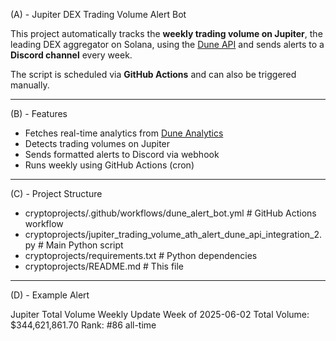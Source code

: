(A) - Jupiter DEX Trading Volume Alert Bot

This project automatically tracks the **weekly trading volume on Jupiter**, the leading DEX aggregator on Solana, using the [Dune API](https://dune.com/docs/api/) and sends alerts to a **Discord channel** every week.

The script is scheduled via **GitHub Actions** and can also be triggered manually.

---

(B) - Features

- Fetches real-time analytics from [Dune Analytics](https://dune.com/)
- Detects trading volumes on Jupiter
- Sends formatted alerts to Discord via webhook
- Runs weekly using GitHub Actions (cron)

---

(C) - Project Structure

- cryptoprojects/.github/workflows/dune_alert_bot.yml # GitHub Actions workflow
- cryptoprojects/jupiter_trading_volume_ath_alert_dune_api_integration_2.py # Main Python script
- cryptoprojects/requirements.txt # Python dependencies
- cryptoprojects/README.md # This file


---


(D) - Example Alert

Jupiter Total Volume Weekly Update
Week of 2025-06-02
Total Volume: $344,621,861.70
Rank: #86 all-time
